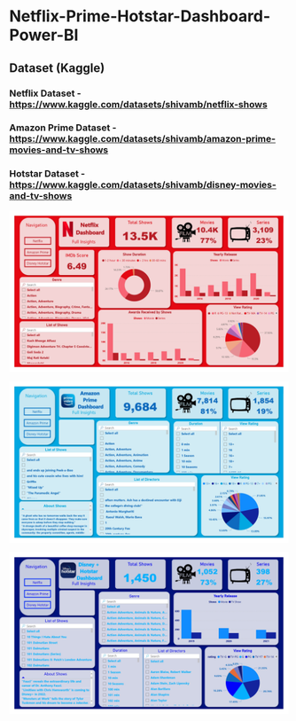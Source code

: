 # Netflix-Prime-Hotstar-Dashboard-Power-BI

## Dataset (Kaggle)
### Netflix Dataset - https://www.kaggle.com/datasets/shivamb/netflix-shows
### Amazon Prime Dataset - https://www.kaggle.com/datasets/shivamb/amazon-prime-movies-and-tv-shows
### Hotstar Dataset - https://www.kaggle.com/datasets/shivamb/disney-movies-and-tv-shows

<p align="center">
  <img src="https://github.com/yashkumarbagal/OTT-Platforms-Dashboard/blob/main/Pic's/1.jpg" width="600"/>
</p>

<p align="center">
  <img src="https://github.com/yashkumarbagal/OTT-Platforms-Dashboard/blob/main/Pic's/2.jpg" width="600"/>
</p>

<p align="center">
  <img src="https://github.com/yashkumarbagal/OTT-Platforms-Dashboard/blob/main/Pic's/3.jpg" width="600"/>
</p>
